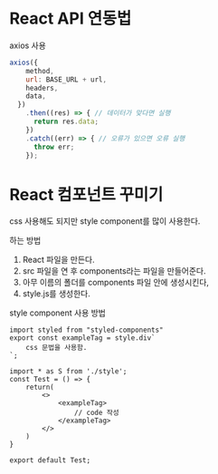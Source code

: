 # React API 연동법

axios 사용

```js
axios({
    method,
    url: BASE_URL + url,
    headers,
    data,
  })
    .then((res) => { // 데이터가 맞다면 실행
      return res.data;
    })
    .catch((err) => { // 오류가 있으면 오류 실행
      throw err;
    });
```





#  React 컴포넌트 꾸미기

css 사용해도 되지만 style component를 많이 사용한다.

하는 방법

1. React 파일을 만든다.
2. src 파일을 연 후 components라는 파일을 만들어준다.
3. 아무 이름의 폴더를 components 파일 안에 생성시킨다,
4.  style.js를 생성한다.

style component 사용 방법

```React
import styled from "styled-components"
export const exampleTag = style.div`
	css 문법을 사용함.
`;
```

```React
import * as S from './style';
const Test = () => {
    return(
    	<>
        	<exampleTag>
        		// code 작성
        	</exampleTag>
        </>
    )
}

export default Test;
```

